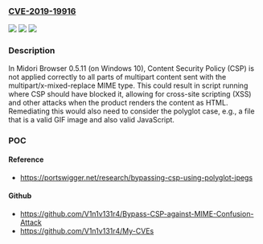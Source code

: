 ### [CVE-2019-19916](https://cve.mitre.org/cgi-bin/cvename.cgi?name=CVE-2019-19916)
![](https://img.shields.io/static/v1?label=Product&message=n%2Fa&color=blue)
![](https://img.shields.io/static/v1?label=Version&message=n%2Fa&color=blue)
![](https://img.shields.io/static/v1?label=Vulnerability&message=n%2Fa&color=brighgreen)

### Description

In Midori Browser 0.5.11 (on Windows 10), Content Security Policy (CSP) is not applied correctly to all parts of multipart content sent with the multipart/x-mixed-replace MIME type. This could result in script running where CSP should have blocked it, allowing for cross-site scripting (XSS) and other attacks when the product renders the content as HTML. Remediating this would also need to consider the polyglot case, e.g., a file that is a valid GIF image and also valid JavaScript.

### POC

#### Reference
- https://portswigger.net/research/bypassing-csp-using-polyglot-jpegs

#### Github
- https://github.com/V1n1v131r4/Bypass-CSP-against-MIME-Confusion-Attack
- https://github.com/V1n1v131r4/My-CVEs

